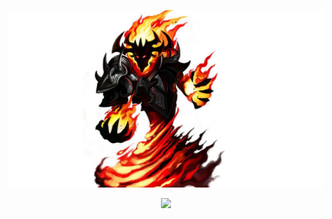 <img alt="Awesome GitHub Profile Readme" src="./images/never_more.jpeg"> </img>

<p align="center">
  <img style="margin:0 auto;" src="https://github-readme-stats.vercel.app/api?username=wyq2214368&count_private=true&show_icons=true&&bg_color=30,42b3ff,cb1597&title_color=fff&text_color=fff&icon_color=fff&&hide_title=true" />
</p>

